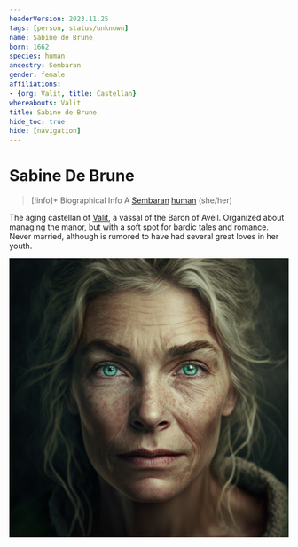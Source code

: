 ```yaml
---
headerVersion: 2023.11.25
tags: [person, status/unknown]
name: Sabine de Brune
born: 1662
species: human
ancestry: Sembaran
gender: female
affiliations:
- {org: Valit, title: Castellan}
whereabouts: Valit
title: Sabine de Brune
hide_toc: true
hide: [navigation]
---
```

# Sabine De Brune
>[!info]+ Biographical Info
> A [Sembaran](<../../gazetteer/greater-sembara/sembara/sembara.md>) [human](<../../species/humans/humans.md>) (she/her)
> 
> 
>> 

The aging castellan of [Valit](<../../gazetteer/greater-sembara/sembara/barony-of-aveil/cleenseau-region/valit.md>), a vassal of the Baron of Aveil. Organized about managing the manor, but with a soft spot for bardic tales and romance. Never married, although is rumored to have had several great loves in her youth.

![Sabine De Brune Valit](../../assets/sabine-de-brune-valit.png)